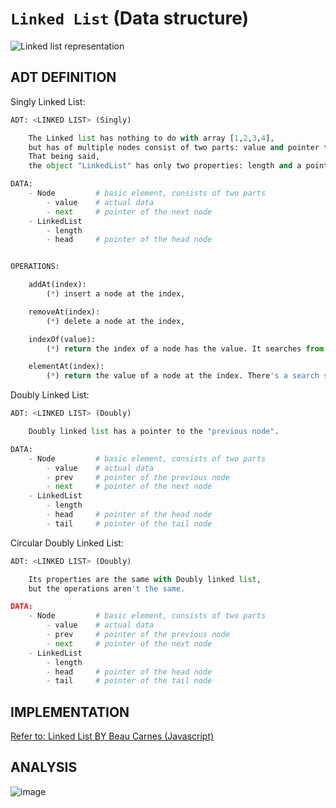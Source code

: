 # `Linked List` (Data structure)

![Linked list representation](https://user-images.githubusercontent.com/14041622/48702546-264b8600-ec2c-11e8-840a-cd3028bf1054.png)

## ADT DEFINITION

Singly Linked List:
```py
ADT: <LINKED LIST> (Singly)

    The Linked list has nothing to do with array [1,2,3,4],
    but has of multiple nodes consist of two parts: value and pointer to the next node.
    That being said, 
    the object "LinkedList" has only two properties: length and a pointer to the head.

DATA:
    - Node         # basic element, consists of two parts
        - value    # actual data
        - next     # pointer of the next node
    - LinkedList
        - length
        - head     # pointer of the head node


OPERATIONS:

    addAt(index):
        (*) insert a node at the index, 

    removeAt(index):
        (*) delete a node at the index, 

    indexOf(value):
        (*) return the index of a node has the value. It searches from head.

    elementAt(index):
        (*) return the value of a node at the index. There's a search starts from head.
```

Doubly Linked List:
```py
ADT: <LINKED LIST> (Doubly)

    Doubly linked list has a pointer to the "previous node".

DATA:
    - Node         # basic element, consists of two parts
        - value    # actual data
        - prev     # pointer of the previous node
        - next     # pointer of the next node
    - LinkedList
        - length
        - head     # pointer of the head node
        - tail     # pointer of the tail node
```

Circular Doubly Linked List:
```py
ADT: <LINKED LIST> (Doubly)

    Its properties are the same with Doubly linked list,
    but the operations aren't the same.

DATA:
    - Node         # basic element, consists of two parts
        - value    # actual data
        - prev     # pointer of the previous node
        - next     # pointer of the next node
    - LinkedList
        - length
        - head     # pointer of the head node
        - tail     # pointer of the tail node

```

## IMPLEMENTATION

[Refer to: Linked List BY Beau Carnes (Javascript)](https://codepen.io/beaucarnes/pen/ybOvBq/?editors=0010)

## ANALYSIS

![image](https://user-images.githubusercontent.com/14041622/48702692-87735980-ec2c-11e8-9b97-c1ef3e2d8a4d.png)

